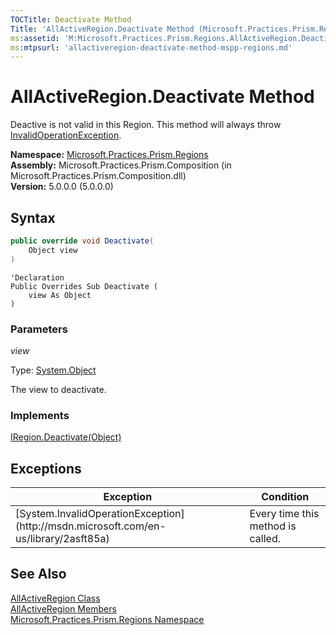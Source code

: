 ```yaml
---
TOCTitle: Deactivate Method
Title: 'AllActiveRegion.Deactivate Method (Microsoft.Practices.Prism.Regions)'
ms:assetid: 'M:Microsoft.Practices.Prism.Regions.AllActiveRegion.Deactivate(System.Object)'
ms:mtpsurl: 'allactiveregion-deactivate-method-mspp-regions.md'
---
```


# AllActiveRegion.Deactivate Method

Deactive is not valid in this Region. This method will always throw [InvalidOperationException](http://msdn.microsoft.com/en-us/library/2asft85a).

**Namespace:** [Microsoft.Practices.Prism.Regions](/patterns-practices/reference/mspp-regions-namespace)<br/>
**Assembly:** Microsoft.Practices.Prism.Composition (in Microsoft.Practices.Prism.Composition.dll)<br/>
**Version:** 5.0.0.0 (5.0.0.0)

## Syntax

```C#
public override void Deactivate(
	Object view
)
```

```VB
'Declaration
Public Overrides Sub Deactivate ( 
	view As Object
)
```

### Parameters

*view*

Type: [System.Object](http://msdn.microsoft.com/en-us/library/e5kfa45b)

The view to deactivate.

### Implements

[IRegion.Deactivate(Object)](/patterns-practices/reference/iregion-deactivate-method-mspp-regions)

## Exceptions

<table>
<thead>
<tr class="header">
<th>Exception</th>
<th>Condition</th>
</tr>
</thead>
<tbody>
<tr class="odd">
<td>[System.InvalidOperationException](http://msdn.microsoft.com/en-us/library/2asft85a)</td>
<td>Every time this method is called.</td>
</tr>
</tbody>
</table>

## See Also

[AllActiveRegion Class](/patterns-practices/reference/allactiveregion-class-mspp-regions)<br/>
[AllActiveRegion Members](/patterns-practices/reference/allactiveregion-members-mspp-regions)<br/>
[Microsoft.Practices.Prism.Regions Namespace](/patterns-practices/reference/mspp-regions-namespace)